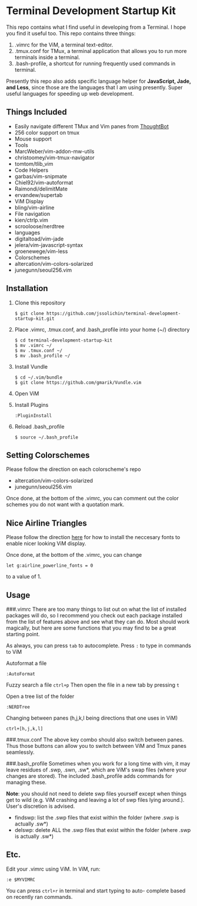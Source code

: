 Terminal Development Startup Kit
=================================

This repo contains what I find useful in developing from a Terminal. I hope you find it useful too. This repo contains three things:

1. .vimrc for the ViM, a terminal text-editor.
2. .tmux.conf for TMux, a terminal application that allows you to run more terminals inside a terminal.
3. .bash-profile, a shortcut for running frequently used commands in terminal.

Presently this repo also adds specific language helper for **JavaScript, Jade, and Less**, since those are the languages that I am using presently. Super useful languages for speeding up web development. 

Things Included
---------------

* Easily navigate different TMux and Vim panes from [ThoughtBot](http://robots.thoughtbot.com/seamlessly-navigate-vim-and-tmux-splits)
* 256 color support on tmux
* Mouse support
* Tools
 * MarcWeber/vim-addon-mw-utils
 * christoomey/vim-tmux-navigator
 * tomtom/tlib_vim
* Code Helpers
 * garbas/vim-snipmate
 * Chiel92/vim-autoformat
 * Raimondi/delimitMate
 * ervandew/supertab
* ViM Display
 * bling/vim-airline
* File navigation
 * kien/ctrlp.vim
 * scrooloose/nerdtree
* languages
 * digitaltoad/vim-jade
 * jelera/vim-javascript-syntax
 * groenewege/vim-less
* Colorschemes
 * altercation/vim-colors-solarized
 * junegunn/seoul256.vim

Installation
-----
1. Clone this repository

    ```
    $ git clone https://github.com/jssolichin/terminal-development-startup-kit.git
    ```

2. Place .vimrc, .tmux.conf, and .bash_profile into your home (~/) directory
 
    ```
    $ cd terminal-development-startup-kit
    $ mv .vimrc ~/
    $ mv .tmux.conf ~/
    $ mv .bash_profile ~/
    ```

3. Install Vundle

    ```
    $ cd ~/.vim/bundle
    $ git clone https://github.com/gmarik/Vundle.vim
    ```

4. Open ViM
5. Install Plugins

	```vim
    :PluginInstall
    ```
6. Reload .bash_profile
    
    ```
    $ source ~/.bash_profile
    ```

Setting Colorschemes
--------------------
Please follow the direction on each colorscheme's repo

 * altercation/vim-colors-solarized
 * junegunn/seoul256.vim

Once done, at the bottom of the .vimrc, you can comment out the color schemes you do not want with a quotation mark. 

Nice Airline Triangles
----------------------
Please follow the direction [here](https://powerline.readthedocs.org/en/master/installation.html#patched-fonts) for how to install the neccesary fonts to enable nicer looking ViM display.

Once done, at the bottom of the .vimrc, you can change 

    let g:airline_powerline_fonts = 0

to a value of 1.

Usage
-----
###.vimrc
There are too many things to list out on what the list of installed packages will do, so I recommend you check out each package installed from the list of features above and see what they can do. Most should work magically, but here are some functions that you may find to be a great starting point. 

As always, you can press `tab` to autocomplete. Press `:` to type in commands to ViM

Autoformat a file

    :AutoFormat 

Fuzzy search a file `ctrl+p` Then open the file in a new tab by pressing `t`

Open a tree list of the folder
    
    :NERDTree

Changing between panes (h,j,k,l being directions that one uses in ViM)
    
    ctrl+[h,j,k,l]

###.tmux.conf
The above key combo should also switch between panes. Thus those buttons can allow you to switch between ViM and Tmux panes seamlessly.

###.bash_profile
Sometimes when you work for a long time with vim, it may leave residues of .swp, .swn, .sw*, which are ViM's swap files (where your changes are stored). The included .bash_profile adds commands for managing these.

**Note**: you should not need to delete swp files yourself except when things get to wild (e.g. ViM crashing and leaving a lot of swp files lying around.). User's discretion is advised.

* findswp: list the .swp files that exist within the folder (where .swp is actually .sw*)
* delswp: delete ALL the .swp files that exist within the folder (where .swp is actually .sw*)

Etc.
----
Edit your .vimrc using ViM. In ViM, run:

    :e $MYVIMRC

You can press `ctrl+r` in terminal and start typing to auto- complete based on recently ran commands.